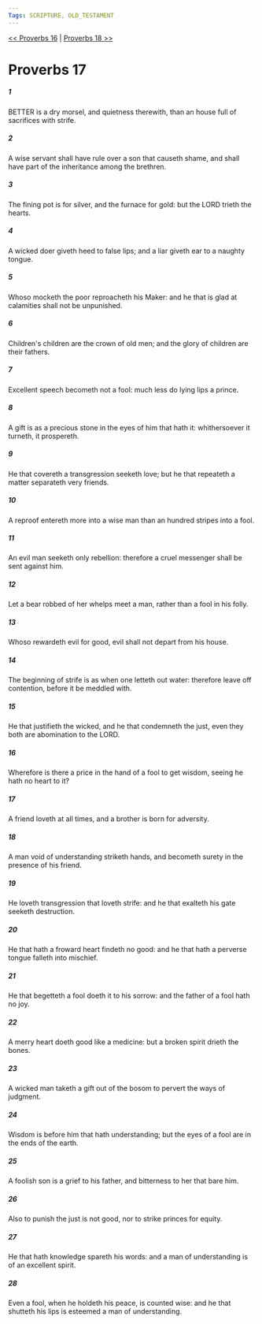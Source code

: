 ```yaml
---
Tags: SCRIPTURE, OLD_TESTAMENT
---
```


[<< Proverbs 16](OLD_TESTAMENT/20_Proverbs/Proverbs_16.md) | [Proverbs 18 >>](OLD_TESTAMENT/20_Proverbs/Proverbs_18.md)

# Proverbs 17

##### 1
 BETTER is a dry morsel, and quietness therewith, than an house full of sacrifices with strife.
##### 2
 A wise servant shall have rule over a son that causeth shame, and shall have part of the inheritance among the brethren.
##### 3
 The fining pot is for silver, and the furnace for gold: but the LORD trieth the hearts.
##### 4
 A wicked doer giveth heed to false lips; and a liar giveth ear to a naughty tongue.
##### 5
 Whoso mocketh the poor reproacheth his Maker: and he that is glad at calamities shall not be unpunished.
##### 6
 Children's children are the crown of old men; and the glory of children are their fathers.
##### 7
 Excellent speech becometh not a fool: much less do lying lips a prince.
##### 8
 A gift is as a precious stone in the eyes of him that hath it: whithersoever it turneth, it prospereth.
##### 9
 He that covereth a transgression seeketh love; but he that repeateth a matter separateth very friends.
##### 10
 A reproof entereth more into a wise man than an hundred stripes into a fool.
##### 11
 An evil man seeketh only rebellion: therefore a cruel messenger shall be sent against him.
##### 12
 Let a bear robbed of her whelps meet a man, rather than a fool in his folly.
##### 13
 Whoso rewardeth evil for good, evil shall not depart from his house.
##### 14
 The beginning of strife is as when one letteth out water: therefore leave off contention, before it be meddled with.
##### 15
 He that justifieth the wicked, and he that condemneth the just, even they both are abomination to the LORD.
##### 16
 Wherefore is there a price in the hand of a fool to get wisdom, seeing he hath no heart to it?
##### 17
 A friend loveth at all times, and a brother is born for adversity.
##### 18
 A man void of understanding striketh hands, and becometh surety in the presence of his friend.
##### 19
 He loveth transgression that loveth strife: and he that exalteth his gate seeketh destruction.
##### 20
 He that hath a froward heart findeth no good: and he that hath a perverse tongue falleth into mischief.
##### 21
 He that begetteth a fool doeth it to his sorrow: and the father of a fool hath no joy.
##### 22
 A merry heart doeth good like a medicine: but a broken spirit drieth the bones.
##### 23
 A wicked man taketh a gift out of the bosom to pervert the ways of judgment.
##### 24
 Wisdom is before him that hath understanding; but the eyes of a fool are in the ends of the earth.
##### 25
 A foolish son is a grief to his father, and bitterness to her that bare him.
##### 26
 Also to punish the just is not good, nor to strike princes for equity.
##### 27
 He that hath knowledge spareth his words: and a man of understanding is of an excellent spirit.
##### 28
 Even a fool, when he holdeth his peace, is counted wise: and he that shutteth his lips is esteemed a man of understanding.
